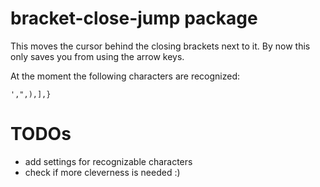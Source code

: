 # bracket-close-jump package

This moves the cursor behind the closing brackets next to it.
By now this only saves you from using the arrow keys.

At the moment the following characters are recognized:

    ',",),],}


# TODOs
* add settings for recognizable characters
* check if more cleverness is needed :)
